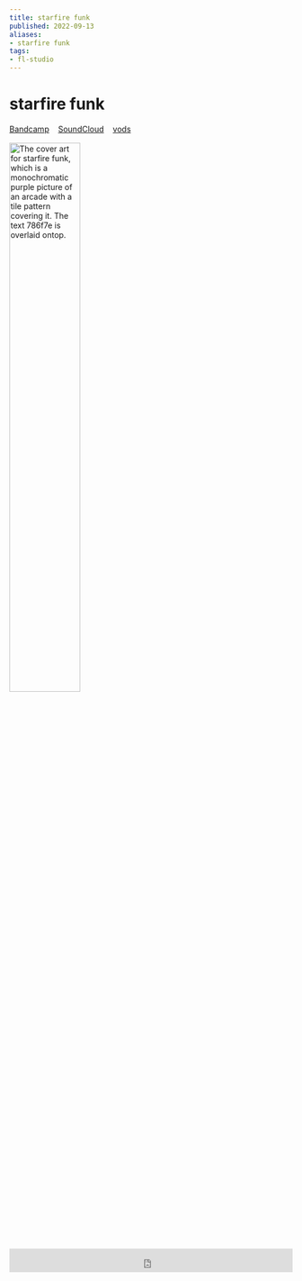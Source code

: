 ```yaml
---
title: starfire funk
published: 2022-09-13
aliases:
- starfire funk
tags:
- fl-studio
---
```


# starfire funk

<div style="display: flex; flex-direction: row; gap: 1rem; margin-bottom: 1rem;">
<div><i class="ri-store-2-fill"></i> <a href="https://music.exodrifter.space/track/starfire-funk">Bandcamp</a></div>
<div><i class="ri-soundcloud-fill"></i> <a href="https://soundcloud.com/exodrifter/starfire-funk">SoundCloud</a></div>
<div><i class="ri-video-fill"></i> <a href="https://vods.exodrifter.space/tag/song-starfire-funk">vods</a></div>
</div>

<img src="starfire-funk.png" alt="The cover art for starfire funk, which is a monochromatic purple picture of an arcade with a tile pattern covering it. The text 786f7e is overlaid ontop." width="50%"></img>

<iframe style="border: 0; width: 100%; max-width: 700px; height: 42px;" src="https://bandcamp.com/EmbeddedPlayer/album=477085509/size=small/bgcol=333333/linkcol=0f91ff/track=2076763500/transparent=true/" seamless><a href="https://music.exodrifter.space/album/lonely-metro">lonely metro by exodrifter</a></iframe>
